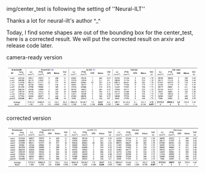 img/center_test is following the setting of ''Neural-ILT''

Thanks a lot for neural-ilt's author ^_^

Today, I find some shapes are out of the bounding box for the center_test, here is a corrected result. We will put the corrected result on arxiv and release code later.

camera-ready version

![camera-ready version](https://github.com/Sunny276/Multi-Level-ILT/blob/main/figure/camera-ready%20version.png)

corrected version

![corrected version](https://github.com/Sunny276/Multi-Level-ILT/blob/main/figure/corrected%20version.png)
